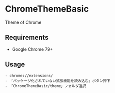 # ChromeThemeBasic
Theme of Chrome

## Requirements
- Google Chrome 79+

## Usage
    - chrome://extensions/
    - 「パッケージ化されていない拡張機能を読み込む」ボタン押下
    - 「ChromeThemeBasic/theme」フォルダ選択

